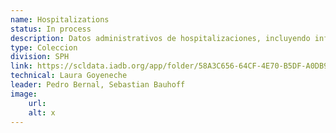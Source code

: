 ```yaml
---
name: Hospitalizations
status: In process
description: Datos administrativos de hospitalizaciones, incluyendo información de hospitales (ubicación) para Brasil (2000-2022), Chile (2015-2020), Ecuador (2015-2021), Mexico (2018-2021), Peru (2015-2021) y El Salvador (2005-2020). 
type: Coleccion
division: SPH
link: https://scldata.iadb.org/app/folder/58A3C656-64CF-4E70-B5DF-A0DB908CAEC7
technical: Laura Goyeneche
leader: Pedro Bernal, Sebastian Bauhoff
image: 
    url: 
    alt: x
---
```

    